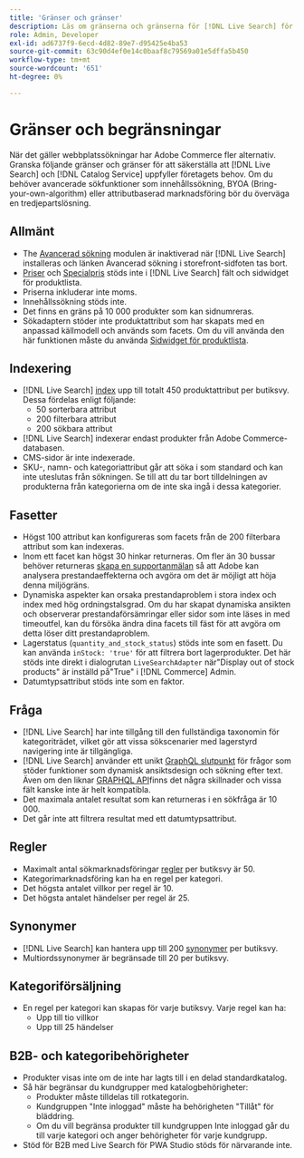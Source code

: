 ```yaml
---
title: 'Gränser och gränser'
description: Läs om gränserna och gränserna för [!DNL Live Search] för att säkerställa att den uppfyller företagets behov.
role: Admin, Developer
exl-id: ad6737f9-6ecd-4d82-89e7-d95425e4ba53
source-git-commit: 63c90d4ef0e14c0baaf8c79569a01e5dffa5b450
workflow-type: tm+mt
source-wordcount: '651'
ht-degree: 0%

---
```


# Gränser och begränsningar

När det gäller webbplatssökningar har Adobe Commerce fler alternativ. Granska följande gränser och gränser för att säkerställa att [!DNL Live Search] och [!DNL Catalog Service] uppfyller företagets behov. Om du behöver avancerade sökfunktioner som innehållssökning, BYOA (Bring-your-own-algorithm) eller attributbaserad marknadsföring bör du överväga en tredjepartslösning.

## Allmänt

- The [Avancerad sökning](https://experienceleague.adobe.com/en/docs/commerce-admin/catalog/catalog/search/search) modulen är inaktiverad när [!DNL Live Search] installeras och länken Avancerad sökning i storefront-sidfoten tas bort.
- [Priser](https://experienceleague.adobe.com/en/docs/commerce-admin/catalog/products/pricing/product-price-tier) och [Specialpris](https://experienceleague.adobe.com/en/docs/commerce-admin/catalog/products/pricing/product-price-special) stöds inte i [!DNL Live Search] fält och sidwidget för produktlista.
- Priserna inkluderar inte moms.
- Innehållssökning stöds inte.
- Det finns en gräns på 10 000 produkter som kan sidnumreras.
- Sökadaptern stöder inte produktattribut som har skapats med en anpassad källmodell och används som facets. Om du vill använda den här funktionen måste du använda [Sidwidget för produktlista](plp-styling.md).

## Indexering

- [!DNL Live Search] [index](indexing.md) upp till totalt 450 produktattribut per butiksvy. Dessa fördelas enligt följande:
   - 50 sorterbara attribut
   - 200 filterbara attribut
   - 200 sökbara attribut
- [!DNL Live Search] indexerar endast produkter från Adobe Commerce-databasen.
- CMS-sidor är inte indexerade.
- SKU-, namn- och kategoriattribut går att söka i som standard och kan inte uteslutas från sökningen. Se till att du tar bort tilldelningen av produkterna från kategorierna om de inte ska ingå i dessa kategorier.

## Fasetter

- Högst 100 attribut kan konfigureras som facets från de 200 filterbara attribut som kan indexeras.
- Inom ett facet kan högst 30 hinkar returneras. Om fler än 30 bussar behöver returneras [skapa en supportanmälan](https://experienceleague.adobe.com/en/docs/commerce-knowledge-base/kb/help-center-guide/magento-help-center-user-guide) så att Adobe kan analysera prestandaeffekterna och avgöra om det är möjligt att höja denna miljögräns.
- Dynamiska aspekter kan orsaka prestandaproblem i stora index och index med hög ordningstalsgrad. Om du har skapat dynamiska ansikten och observerar prestandaförsämringar eller sidor som inte läses in med timeoutfel, kan du försöka ändra dina facets till fäst för att avgöra om detta löser ditt prestandaproblem.
- Lagerstatus (`quantity_and_stock_status`) stöds inte som en fasett. Du kan använda `inStock: 'true'` för att filtrera bort lagerprodukter. Det här stöds inte direkt i dialogrutan `LiveSearchAdapter` när&quot;Display out of stock products&quot; är inställd på&quot;True&quot; i [!DNL Commerce] Admin.
- Datumtypsattribut stöds inte som en faktor.

## Fråga

- [!DNL Live Search] har inte tillgång till den fullständiga taxonomin för kategoriträdet, vilket gör att vissa sökscenarier med lagerstyrd navigering inte är tillgängliga.
- [!DNL Live Search] använder ett unikt [GraphQL slutpunkt](https://developer.adobe.com/commerce/services/graphql/live-search/) för frågor som stöder funktioner som dynamisk ansiktsdesign och sökning efter text. Även om den liknar [GRAPHQL API](https://developer.adobe.com/commerce/webapi/graphql/)finns det några skillnader och vissa fält kanske inte är helt kompatibla.
- Det maximala antalet resultat som kan returneras i en sökfråga är 10 000.
- Det går inte att filtrera resultat med ett datumtypsattribut.

## Regler

- Maximalt antal sökmarknadsföringar [regler](rules.md) per butiksvy är 50.
- Kategorimarknadsföring kan ha en regel per kategori.
- Det högsta antalet villkor per regel är 10.
- Det högsta antalet händelser per regel är 25.

## Synonymer

- [!DNL Live Search] kan hantera upp till 200 [synonymer](synonyms.md) per butiksvy.
- Multiordssynonymer är begränsade till 20 per butiksvy.

## Kategoriförsäljning

- En regel per kategori kan skapas för varje butiksvy. Varje regel kan ha:
   - Upp till tio villkor
   - Upp till 25 händelser

## B2B- och kategoribehörigheter

- Produkter visas inte om de inte har lagts till i en delad standardkatalog.
- Så här begränsar du kundgrupper med katalogbehörigheter:
   - Produkter måste tilldelas till rotkategorin.
   - Kundgruppen &quot;Inte inloggad&quot; måste ha behörigheten &quot;Tillåt&quot; för bläddring.
   - Om du vill begränsa produkter till kundgruppen Inte inloggad går du till varje kategori och anger behörigheter för varje kundgrupp.
- Stöd för B2B med Live Search för PWA Studio stöds för närvarande inte.
